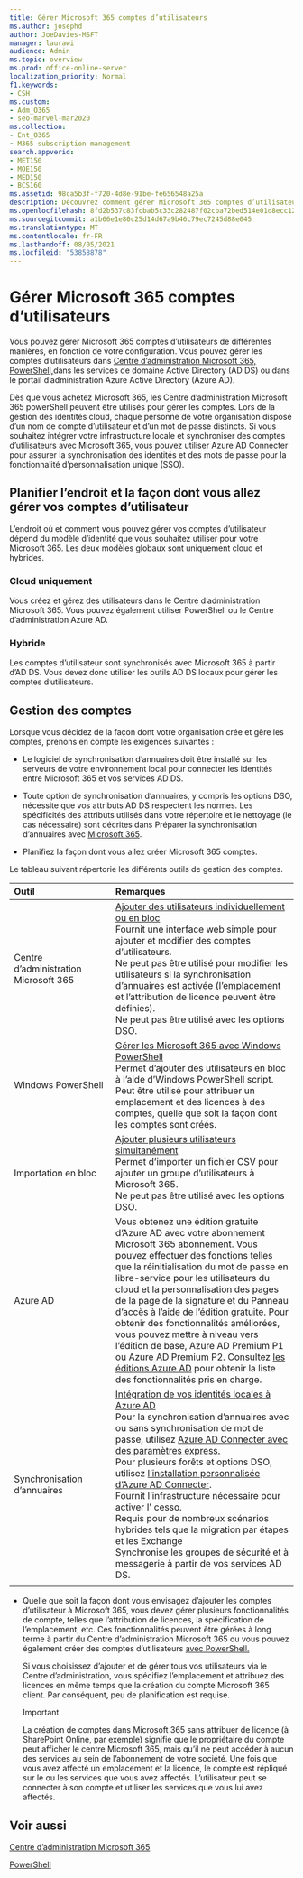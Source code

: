 ```yaml
---
title: Gérer Microsoft 365 comptes d’utilisateurs
ms.author: josephd
author: JoeDavies-MSFT
manager: laurawi
audience: Admin
ms.topic: overview
ms.prod: office-online-server
localization_priority: Normal
f1.keywords:
- CSH
ms.custom:
- Adm_O365
- seo-marvel-mar2020
ms.collection:
- Ent_O365
- M365-subscription-management
search.appverid:
- MET150
- MOE150
- MED150
- BCS160
ms.assetid: 98ca5b3f-f720-4d8e-91be-fe656548a25a
description: Découvrez comment gérer Microsoft 365 comptes d’utilisateurs.
ms.openlocfilehash: 8fd2b537c83fcbab5c33c282487f02cba72bed514e01d8ecc1261d0554793331
ms.sourcegitcommit: a1b66e1e80c25d14d67a9b46c79ec7245d88e045
ms.translationtype: MT
ms.contentlocale: fr-FR
ms.lasthandoff: 08/05/2021
ms.locfileid: "53858878"
---
```

# <a name="manage-microsoft-365-user-accounts"></a>Gérer Microsoft 365 comptes d’utilisateurs

Vous pouvez gérer Microsoft 365 comptes d’utilisateurs de différentes manières, en fonction de votre configuration. Vous pouvez gérer les comptes d’utilisateurs dans [Centre d’administration Microsoft 365,](../admin/add-users/index.yml) [PowerShell,](manage-user-accounts-and-licenses-with-microsoft-365-powershell.md)dans les services de domaine Active Directory (AD DS) ou dans le portail d’administration Azure Active Directory (Azure AD). 

Dès que vous achetez Microsoft 365, les Centre d’administration Microsoft 365 powerShell peuvent être utilisés pour gérer les comptes. Lors de la gestion des identités cloud, chaque personne de votre organisation dispose d’un nom de compte d’utilisateur et d’un mot de passe distincts. Si vous souhaitez intégrer votre infrastructure locale et synchroniser des comptes d’utilisateurs avec Microsoft 365, vous pouvez utiliser Azure AD Connecter pour assurer la synchronisation des identités et des mots de passe pour la fonctionnalité d’personnalisation unique (SSO).
  
## <a name="plan-for-where-and-how-you-will-manage-your-user-accounts"></a>Planifier l’endroit et la façon dont vous allez gérer vos comptes d’utilisateur

L’endroit où et comment vous pouvez gérer vos comptes d’utilisateur dépend du modèle d’identité que vous souhaitez utiliser pour votre Microsoft 365. Les deux modèles globaux sont uniquement cloud et hybrides.
  
### <a name="cloud-only"></a>Cloud uniquement

Vous créez et gérez des utilisateurs dans le Centre d’administration Microsoft 365. Vous pouvez également utiliser PowerShell ou le Centre d’administration Azure AD. 
    
### <a name="hybrid"></a>Hybride

Les comptes d’utilisateur sont synchronisés avec Microsoft 365 à partir d’AD DS. Vous devez donc utiliser les outils AD DS locaux pour gérer les comptes d’utilisateurs. 
    
## <a name="managing-accounts"></a>Gestion des comptes

Lorsque vous décidez de la façon dont votre organisation crée et gère les comptes, prenons en compte les exigences suivantes :
  
- Le logiciel de synchronisation d’annuaires doit être installé sur les serveurs de votre environnement local pour connecter les identités entre Microsoft 365 et vos services AD DS.
    
- Toute option de synchronisation d’annuaires, y compris les options DSO, nécessite que vos attributs AD DS respectent les normes. Les spécificités des attributs utilisés dans votre répertoire et le nettoyage (le cas nécessaire) sont décrites dans Préparer la synchronisation d’annuaires avec [Microsoft 365](prepare-for-directory-synchronization.md). 
    
- Planifiez la façon dont vous allez créer Microsoft 365 comptes.
    
Le tableau suivant répertorie les différents outils de gestion des comptes.
    
|Outil|Remarques|
|:-----|:-----|
|Centre d’administration Microsoft 365  <br/> |[Ajouter des utilisateurs individuellement ou en bloc](../admin/add-users/add-users.md) <br/>  Fournit une interface web simple pour ajouter et modifier des comptes d’utilisateurs.  <br/>  Ne peut pas être utilisé pour modifier les utilisateurs si la synchronisation d’annuaires est activée (l’emplacement et l’attribution de licence peuvent être définies).  <br/>  Ne peut pas être utilisé avec les options DSO.  <br/> |
|Windows PowerShell  <br/> |[Gérer les Microsoft 365 avec Windows PowerShell](./manage-microsoft-365-with-microsoft-365-powershell.md) <br/>  Permet d’ajouter des utilisateurs en bloc à l’aide d’Windows PowerShell script.  <br/>  Peut être utilisé pour attribuer un emplacement et des licences à des comptes, quelle que soit la façon dont les comptes sont créés.  <br/> |
|Importation en bloc  <br/> |[Ajouter plusieurs utilisateurs simultanément](add-several-users-at-the-same-time.md) <br/>  Permet d’importer un fichier CSV pour ajouter un groupe d’utilisateurs à Microsoft 365.  <br/>  Ne peut pas être utilisé avec les options DSO.  <br/> |
|Azure AD  <br/> |Vous obtenez une édition gratuite d’Azure AD avec votre abonnement Microsoft 365 abonnement. Vous pouvez effectuer des fonctions telles que la réinitialisation du mot de passe en libre-service pour les utilisateurs du cloud et la personnalisation des pages de la page de la signature et du Panneau d’accès à l’aide de l’édition gratuite. Pour obtenir des fonctionnalités améliorées, vous pouvez mettre à niveau vers l’édition de base, Azure AD Premium P1 ou Azure AD Premium P2. Consultez [les éditions Azure AD](/azure/active-directory/fundamentals/active-directory-whatis) pour obtenir la liste des fonctionnalités pris en charge.  <br/> |
|Synchronisation d’annuaires  <br/> |[Intégration de vos identités locales à Azure AD](/azure/active-directory/hybrid/whatis-hybrid-identity) <br/>  Pour la synchronisation d’annuaires avec ou sans synchronisation de mot de passe, utilisez [Azure AD Connecter avec des paramètres express.](/azure/active-directory/hybrid/how-to-connect-install-express)  <br/>  Pour plusieurs forêts et options DSO, utilisez [l’installation personnalisée d’Azure AD Connecter](/azure/active-directory/hybrid/how-to-connect-install-custom).  <br/>  Fournit l’infrastructure nécessaire pour activer l' cesso.  <br/>  Requis pour de nombreux scénarios hybrides tels que la migration par étapes et les Exchange  <br/>  Synchronise les groupes de sécurité et à messagerie à partir de vos services AD DS.  <br/> |
|||
   
- Quelle que soit la façon dont vous envisagez d’ajouter les comptes d’utilisateur à Microsoft 365, vous devez gérer plusieurs fonctionnalités de compte, telles que l’attribution de licences, la spécification de l’emplacement, etc. Ces fonctionnalités peuvent être gérées à long terme à partir du Centre d’administration Microsoft 365 ou vous pouvez également créer des comptes d’utilisateurs [avec PowerShell.](./create-user-accounts-with-microsoft-365-powershell.md)
    
    Si vous choisissez d’ajouter et de gérer tous vos utilisateurs via le Centre d’administration, vous spécifiez l’emplacement et attribuez des licences en même temps que la création du compte Microsoft 365 client. Par conséquent, peu de planification est requise.
    
    > [!IMPORTANT]
    > La création de comptes dans Microsoft 365 sans attribuer de licence (à SharePoint Online, par exemple) signifie que le propriétaire du compte peut afficher le centre Microsoft 365, mais qu’il ne peut accéder à aucun des services au sein de l’abonnement de votre société. Une fois que vous avez affecté un emplacement et la licence, le compte est répliqué sur le ou les services que vous avez affectés. L’utilisateur peut se connecter à son compte et utiliser les services que vous lui avez affectés. 
  
## <a name="see-also"></a>Voir aussi

[Centre d’administration Microsoft 365](../admin/add-users/index.yml)

[PowerShell](manage-user-accounts-and-licenses-with-microsoft-365-powershell.md)